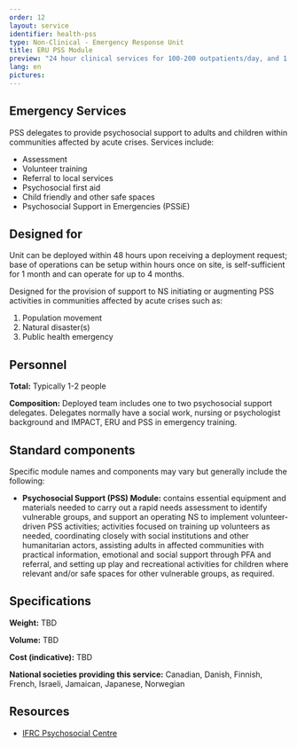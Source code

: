 ```yaml
---
order: 12
layout: service
identifier: health-pss
type: Non-Clinical - Emergency Response Unit
title: ERU PSS Module
preview: "24 hour clinical services for 100-200 outpatients/day, and 1 operating theatre."
lang: en
pictures:
---
```


## Emergency Services

PSS delegates to provide psychosocial support to adults and children within communities affected by acute crises. Services include: 

- Assessment
- Volunteer training
- Referral to local services
- Psychosocial first aid
- Child friendly and other safe spaces
- Psychosocial Support in Emergencies (PSSiE)

## Designed for

Unit can be deployed within  48 hours upon receiving a deployment request; base of operations can be setup within hours once on site, is self-sufficient for 1 month and can operate for up to 4 months.

Designed for the provision of support to NS initiating or augmenting PSS activities in communities affected by acute crises such as:

1. Population movement 
2. Natural disaster(s)
3. Public health emergency

## Personnel

**Total:** Typically 1-2 people

**Composition:** Deployed team includes one to two psychosocial support delegates. Delegates normally have a social work, nursing or psychologist background and IMPACT, ERU and PSS in emergency training.

## Standard components

Specific module names and components may vary but generally include the following:

- **Psychosocial Support (PSS) Module:** contains essential equipment and materials needed to carry out a rapid needs assessment to identify vulnerable groups, and support an operating NS to implement volunteer-driven PSS activities; activities focused on training up volunteers as needed, coordinating closely with social institutions and other humanitarian actors, assisting adults in affected communities with practical information, emotional and social support through PFA and referral, and setting up play and recreational activities for children where relevant and/or safe spaces for other vulnerable groups, as required. 

## Specifications

**Weight:** TBD

**Volume:** TBD

**Cost (indicative):** TBD

**National societies providing this service:** Canadian, Danish, Finnish, French, Israeli, Jamaican, Japanese, Norwegian

## Resources

- [IFRC Psychosocial Centre](http://pscentre.org/)



